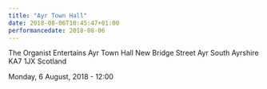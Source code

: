 ```yaml
---
title: "Ayr Town Hall"
date: 2018-08-06T10:45:47+01:00
performancedate: 2018-08-06
---
```


The Organist Entertains
Ayr Town Hall
New Bridge Street
Ayr
South Ayrshire KA7 1JX
Scotland

Monday, 6 August, 2018 - 12:00